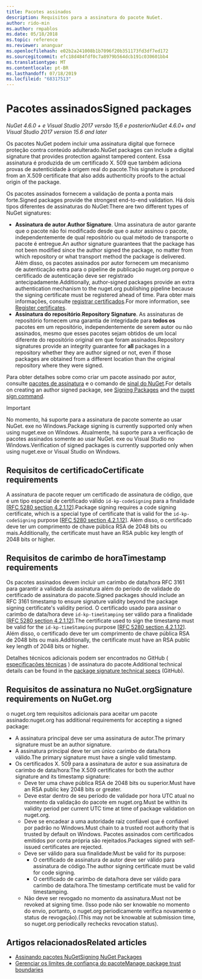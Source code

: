 ```yaml
---
title: Pacotes assinados
description: Requisitos para a assinatura do pacote NuGet.
author: rido-min
ms.author: rmpablos
ms.date: 05/18/2018
ms.topic: reference
ms.reviewer: ananguar
ms.openlocfilehash: e02b2a241008b1b7096f20b351173fd3df7ed172
ms.sourcegitcommit: efc18d484fdf0c7a8979b564dcb191c030601bb4
ms.translationtype: MT
ms.contentlocale: pt-BR
ms.lasthandoff: 07/18/2019
ms.locfileid: "68317513"
---
```

# <a name="signed-packages"></a><span data-ttu-id="e9100-103">Pacotes assinados</span><span class="sxs-lookup"><span data-stu-id="e9100-103">Signed packages</span></span>

<span data-ttu-id="e9100-104">*NuGet 4.6.0 + e Visual Studio 2017 versão 15,6 e posterior*</span><span class="sxs-lookup"><span data-stu-id="e9100-104">*NuGet 4.6.0+ and Visual Studio 2017 version 15.6 and later*</span></span>

<span data-ttu-id="e9100-105">Os pacotes NuGet podem incluir uma assinatura digital que fornece proteção contra conteúdo adulterado.</span><span class="sxs-lookup"><span data-stu-id="e9100-105">NuGet packages can include a digital signature that provides protection against tampered content.</span></span> <span data-ttu-id="e9100-106">Essa assinatura é produzida de um certificado X. 509 que também adiciona provas de autenticidade à origem real do pacote.</span><span class="sxs-lookup"><span data-stu-id="e9100-106">This signature is produced from an X.509 certificate that also adds authenticity proofs to the actual origin of the package.</span></span>

<span data-ttu-id="e9100-107">Os pacotes assinados fornecem a validação de ponta a ponta mais forte.</span><span class="sxs-lookup"><span data-stu-id="e9100-107">Signed packages provide the strongest end-to-end validation.</span></span> <span data-ttu-id="e9100-108">Há dois tipos diferentes de assinaturas do NuGet:</span><span class="sxs-lookup"><span data-stu-id="e9100-108">There are two different types of NuGet signatures:</span></span>
- <span data-ttu-id="e9100-109">**Assinatura de autor**.</span><span class="sxs-lookup"><span data-stu-id="e9100-109">**Author Signature**.</span></span> <span data-ttu-id="e9100-110">Uma assinatura de autor garante que o pacote não foi modificado desde que o autor assinou o pacote, independentemente de qual repositório ou qual método de transporte o pacote é entregue.</span><span class="sxs-lookup"><span data-stu-id="e9100-110">An author signature guarantees that the package has not been modified since the author signed the package, no matter from which repository or what transport method the package is delivered.</span></span> <span data-ttu-id="e9100-111">Além disso, os pacotes assinados por autor fornecem um mecanismo de autenticação extra para o pipeline de publicação nuget.org porque o certificado de autenticação deve ser registrado antecipadamente.</span><span class="sxs-lookup"><span data-stu-id="e9100-111">Additionally, author-signed packages provide an extra authentication mechanism to the nuget.org publishing pipeline because the signing certificate must be registered ahead of time.</span></span> <span data-ttu-id="e9100-112">Para obter mais informações, consulte [registrar certificados](#signature-requirements-on-nugetorg).</span><span class="sxs-lookup"><span data-stu-id="e9100-112">For more information, see [Register certificates](#signature-requirements-on-nugetorg).</span></span>
- <span data-ttu-id="e9100-113">**Assinatura do repositório**.</span><span class="sxs-lookup"><span data-stu-id="e9100-113">**Repository Signature**.</span></span> <span data-ttu-id="e9100-114">As assinaturas de repositório fornecem uma garantia de integridade para **todos os** pacotes em um repositório, independentemente de serem autor ou não assinados, mesmo que esses pacotes sejam obtidos de um local diferente do repositório original em que foram assinados.</span><span class="sxs-lookup"><span data-stu-id="e9100-114">Repository signatures provide an integrity guarantee for **all** packages in a repository whether they are author signed or not, even if those packages are obtained from a different location than the original repository where they were signed.</span></span>   

<span data-ttu-id="e9100-115">Para obter detalhes sobre como criar um pacote assinado por autor, consulte [pacotes de assinatura](../create-packages/Sign-a-package.md) e o comando de [sinal do NuGet](../reference/cli-reference/cli-ref-sign.md).</span><span class="sxs-lookup"><span data-stu-id="e9100-115">For details on creating an author signed package, see [Signing Packages](../create-packages/Sign-a-package.md) and the [nuget sign command](../reference/cli-reference/cli-ref-sign.md).</span></span>

> [!Important]
> <span data-ttu-id="e9100-116">No momento, há suporte para a assinatura de pacote somente ao usar NuGet. exe no Windows.</span><span class="sxs-lookup"><span data-stu-id="e9100-116">Package signing is currently supported only when using nuget.exe on Windows.</span></span> <span data-ttu-id="e9100-117">Atualmente, há suporte para a verificação de pacotes assinados somente ao usar NuGet. exe ou Visual Studio no Windows.</span><span class="sxs-lookup"><span data-stu-id="e9100-117">Verification of signed packages is currently supported only when using nuget.exe or Visual Studio on Windows.</span></span>

## <a name="certificate-requirements"></a><span data-ttu-id="e9100-118">Requisitos de certificado</span><span class="sxs-lookup"><span data-stu-id="e9100-118">Certificate requirements</span></span>

<span data-ttu-id="e9100-119">A assinatura de pacote requer um certificado de assinatura de código, que é um tipo especial de certificado válido `id-kp-codeSigning` para a finalidade [[RFC 5280 section 4.2.1.12](https://tools.ietf.org/html/rfc5280#section-4.2.1.12)].</span><span class="sxs-lookup"><span data-stu-id="e9100-119">Package signing requires a code signing certificate, which is a special type of certificate that is valid for the `id-kp-codeSigning` purpose [[RFC 5280 section 4.2.1.12](https://tools.ietf.org/html/rfc5280#section-4.2.1.12)].</span></span> <span data-ttu-id="e9100-120">Além disso, o certificado deve ter um comprimento de chave pública RSA de 2048 bits ou mais.</span><span class="sxs-lookup"><span data-stu-id="e9100-120">Additionally, the certificate must have an RSA public key length of 2048 bits or higher.</span></span>

## <a name="timestamp-requirements"></a><span data-ttu-id="e9100-121">Requisitos de carimbo de hora</span><span class="sxs-lookup"><span data-stu-id="e9100-121">Timestamp requirements</span></span>

<span data-ttu-id="e9100-122">Os pacotes assinados devem incluir um carimbo de data/hora RFC 3161 para garantir a validade da assinatura além do período de validade do certificado de assinatura do pacote.</span><span class="sxs-lookup"><span data-stu-id="e9100-122">Signed packages should include an RFC 3161 timestamp to ensure signature validity beyond the package signing certificate's validity period.</span></span> <span data-ttu-id="e9100-123">O certificado usado para assinar o carimbo de data/hora deve `id-kp-timeStamping` ser válido para a finalidade [[RFC 5280 section 4.2.1.12](https://tools.ietf.org/html/rfc5280#section-4.2.1.12)].</span><span class="sxs-lookup"><span data-stu-id="e9100-123">The certificate used to sign the timestamp must be valid for the `id-kp-timeStamping` purpose [[RFC 5280 section 4.2.1.12](https://tools.ietf.org/html/rfc5280#section-4.2.1.12)].</span></span> <span data-ttu-id="e9100-124">Além disso, o certificado deve ter um comprimento de chave pública RSA de 2048 bits ou mais.</span><span class="sxs-lookup"><span data-stu-id="e9100-124">Additionally, the certificate must have an RSA public key length of 2048 bits or higher.</span></span>

<span data-ttu-id="e9100-125">Detalhes técnicos adicionais podem ser encontrados no GitHub ( [especificações técnicas](https://github.com/NuGet/Home/wiki/Package-Signatures-Technical-Details) ) de assinatura do pacote.</span><span class="sxs-lookup"><span data-stu-id="e9100-125">Additional technical details can be found in the [package signature technical specs](https://github.com/NuGet/Home/wiki/Package-Signatures-Technical-Details) (GitHub).</span></span>

## <a name="signature-requirements-on-nugetorg"></a><span data-ttu-id="e9100-126">Requisitos de assinatura no NuGet.org</span><span class="sxs-lookup"><span data-stu-id="e9100-126">Signature requirements on NuGet.org</span></span>

<span data-ttu-id="e9100-127">o nuget.org tem requisitos adicionais para aceitar um pacote assinado:</span><span class="sxs-lookup"><span data-stu-id="e9100-127">nuget.org has additional requirements for accepting a signed package:</span></span>

- <span data-ttu-id="e9100-128">A assinatura principal deve ser uma assinatura de autor.</span><span class="sxs-lookup"><span data-stu-id="e9100-128">The primary signature must be an author signature.</span></span>
- <span data-ttu-id="e9100-129">A assinatura principal deve ter um único carimbo de data/hora válido.</span><span class="sxs-lookup"><span data-stu-id="e9100-129">The primary signature must have a single valid timestamp.</span></span>
- <span data-ttu-id="e9100-130">Os certificados X. 509 para a assinatura de autor e sua assinatura de carimbo de data/hora:</span><span class="sxs-lookup"><span data-stu-id="e9100-130">The X.509 certificates for both the author signature and its timestamp signature:</span></span>
  - <span data-ttu-id="e9100-131">Deve ter uma chave pública RSA de 2048 bits ou superior.</span><span class="sxs-lookup"><span data-stu-id="e9100-131">Must have an RSA public key 2048 bits or greater.</span></span>
  - <span data-ttu-id="e9100-132">Deve estar dentro de seu período de validade por hora UTC atual no momento da validação do pacote em nuget.org.</span><span class="sxs-lookup"><span data-stu-id="e9100-132">Must be within its validity period per current UTC time at time of package validation on nuget.org.</span></span>
  - <span data-ttu-id="e9100-133">Deve se encadear a uma autoridade raiz confiável que é confiável por padrão no Windows.</span><span class="sxs-lookup"><span data-stu-id="e9100-133">Must chain to a trusted root authority that is trusted by default on Windows.</span></span> <span data-ttu-id="e9100-134">Pacotes assinados com certificados emitidos por conta própria são rejeitados.</span><span class="sxs-lookup"><span data-stu-id="e9100-134">Packages signed with self-issued certificates are rejected.</span></span>
  - <span data-ttu-id="e9100-135">Deve ser válido para sua finalidade:</span><span class="sxs-lookup"><span data-stu-id="e9100-135">Must be valid for its purpose:</span></span> 
    - <span data-ttu-id="e9100-136">O certificado de assinatura de autor deve ser válido para assinatura de código.</span><span class="sxs-lookup"><span data-stu-id="e9100-136">The author signing certificate must be valid for code signing.</span></span>
    - <span data-ttu-id="e9100-137">O certificado de carimbo de data/hora deve ser válido para carimbo de data/hora.</span><span class="sxs-lookup"><span data-stu-id="e9100-137">The timestamp certificate must be valid for timestamping.</span></span>
  - <span data-ttu-id="e9100-138">Não deve ser revogado no momento da assinatura.</span><span class="sxs-lookup"><span data-stu-id="e9100-138">Must not be revoked at signing time.</span></span> <span data-ttu-id="e9100-139">(Isso pode não ser knowable no momento do envio, portanto, o nuget.org periodicamente verifica novamente o status de revogação).</span><span class="sxs-lookup"><span data-stu-id="e9100-139">(This may not be knowable at submission time, so nuget.org periodically rechecks revocation status).</span></span>
  
  
## <a name="related-articles"></a><span data-ttu-id="e9100-140">Artigos relacionados</span><span class="sxs-lookup"><span data-stu-id="e9100-140">Related articles</span></span>

- [<span data-ttu-id="e9100-141">Assinando pacotes NuGet</span><span class="sxs-lookup"><span data-stu-id="e9100-141">Signing NuGet Packages</span></span>](../create-packages/Sign-a-Package.md)
- [<span data-ttu-id="e9100-142">Gerenciar os limites de confiança do pacote</span><span class="sxs-lookup"><span data-stu-id="e9100-142">Manage package trust boundaries</span></span>](../consume-packages/installing-signed-packages.md)
